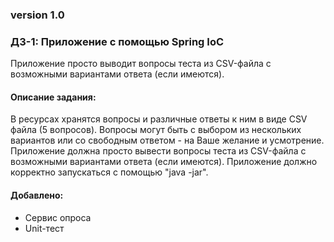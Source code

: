 ### version 1.0
### ДЗ-1: Приложение с помощью Spring IoC

Приложение просто выводит вопросы теста из CSV-файла с возможными вариантами ответа (если имеются).

#### Описание задания:
В ресурсах хранятся вопросы и различные ответы к ним в виде CSV файла (5 вопросов).
Вопросы могут быть с выбором из нескольких вариантов или со свободным ответом - на Ваше желание и усмотрение.
Приложение должна просто вывести вопросы теста из CSV-файла с возможными вариантами ответа (если имеются).
Приложение должно корректно запускаться с помощью "java -jar".

#### Добавлено:
- Сервис опроса
- Unit-тест